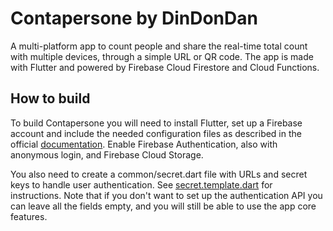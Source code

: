 # Contapersone by DinDonDan

A multi-platform app to count people and share the real-time total count with multiple devices, through a simple URL or QR code. The app is made with Flutter and powered by Firebase Cloud Firestore and Cloud Functions.

## How to build

To build Contapersone you will need to install Flutter, set up a Firebase account and include the needed configuration files as described in the official [documentation](https://firebase.google.com/docs/flutter/setup). Enable Firebase Authentication, also with anonymous login, and Firebase Cloud Storage.

You also need to create a common/secret.dart file with URLs and secret keys to handle user authentication. See [secret.template.dart](lib/common/secret.template.dart) for instructions. Note that if you don't want to set up the authentication API you can leave all the fields empty, and you will still be able to use the app core features.